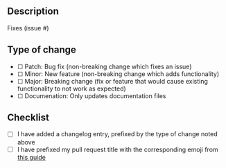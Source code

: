## Description

Fixes (issue #)

<!--
Please include a summary of what you want to achieve in this pull request. Remember to indicate the affected package(s).
-->

## Type of change

<!--
If this pull request changes multiple packages, please indicate the type of change for each package.

If this is a new package, you may disregard this section.

Please delete options that are not relevant.
-->

- [ ] <!--Package Name--> Patch: Bug fix (non-breaking change which fixes an issue)
- [ ] <!--Package Name--> Minor: New feature (non-breaking change which adds functionality)
- [ ] <!--Package Name--> Major: Breaking change (fix or feature that would cause existing functionality to not work as expected)
- [ ] <!--Package Name--> Documenation: Only updates documentation files

## Checklist

- [ ] I have added a changelog entry, prefixed by the type of change noted above
- [ ] I have prefixed my pull request title with the corresponding emoji from [this guide](https://gitmoji.carloscuesta.me/)
